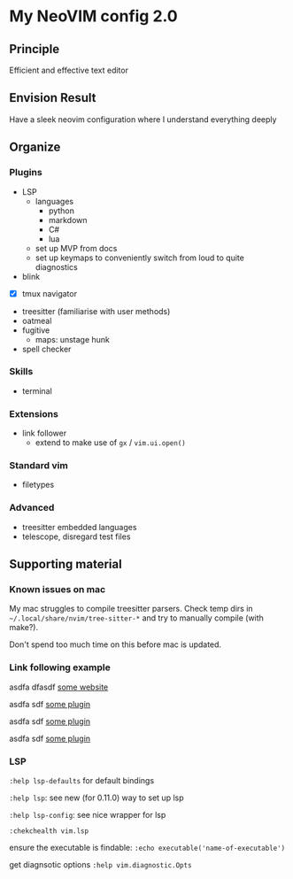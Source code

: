 # My NeoVIM config 2.0

## Principle

Efficient and effective text editor

## Envision Result

Have a sleek neovim configuration where I understand everything deeply

## Organize

### Plugins

- LSP
    - languages
        - python
        - markdown
        - C#
        - lua
    - set up MVP from docs
    - set up keymaps to conveniently switch from loud to quite diagnostics
- blink
- [x] tmux navigator
- treesitter (familiarise with user methods)
- oatmeal
- fugitive
    - maps: unstage hunk
- spell checker

### Skills

- terminal

### Extensions

- link follower
    - extend to make use of `gx` / `vim.ui.open()`

### Standard vim

- filetypes

### Advanced

- treesitter embedded languages
- telescope, disregard test files

## Supporting material

### Known issues on mac

My mac struggles to compile treesitter parsers.
Check temp dirs in `~/.local/share/nvim/tree-sitter-*` and try to manually compile (with make?).

Don't spend too much time on this before mac is updated.

### Link following example

asdfa dfasdf [some website](google.com)

asdfa sdf [some plugin](./lua/config/plugins/init.lua#L100)

asdfa sdf [some plugin](lua/config/plugins/init.lua#L100)

asdfa sdf [some plugin](lua/config/plugins/init.lua)

### LSP

`:help lsp-defaults` for default bindings

`:help lsp`: see new (for 0.11.0) way to set up lsp

`:help lsp-config`: see nice wrapper for lsp

`:chekchealth vim.lsp`

ensure the executable is findable:
`:echo executable('name-of-executable')`

get diagnsotic options
`:help vim.diagnostic.Opts`
